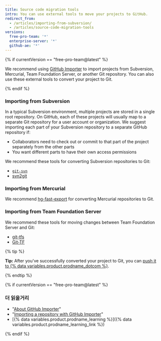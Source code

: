 ```yaml
---
title: Source code migration tools
intro: You can use external tools to move your projects to GitHub.
redirect_from:
  - /articles/importing-from-subversion/
  - /articles/source-code-migration-tools
versions:
  free-pro-team: '*'
  enterprise-server: '*'
  github-ae: '*'
---
```


{% if currentVersion == "free-pro-team@latest" %}

We recommend using [GitHub Importer](/articles/about-github-importer) to import projects from Subversion, Mercurial, Team Foundation Server, or another Git repository. You can also use these external tools to convert your project to Git.

{% endif %}

### Importing from Subversion

In a typical Subversion environment, multiple projects are stored in a single root repository. On GitHub, each of these projects will usually map to a separate Git repository for a user account or organization. We suggest importing each part of your Subversion repository to a separate GitHub repository if:

* Collaborators need to check out or commit to that part of the project separately from the other parts
* You want different parts to have their own access permissions

We recommend these tools for converting Subversion repositories to Git:

- [`git-svn`](https://git-scm.com/docs/git-svn)
- [svn2git](https://github.com/nirvdrum/svn2git)

### Importing from Mercurial

We recommend [hg-fast-export](https://github.com/frej/fast-export) for converting Mercurial repositories to Git.

### Importing from Team Foundation Server

We recommend these tools for moving changes between Team Foundation Server and Git:

- [git-tfs](https://github.com/git-tfs/git-tfs)
- [Git-TF](https://gittf.codeplex.com/)

{% tip %}

**Tip:** After you've successfully converted your project to Git, you can [push it to {% data variables.product.prodname_dotcom %}](/articles/pushing-commits-to-a-remote-repository/).

{% endtip %}

{% if currentVersion == "free-pro-team@latest" %}

### 더 읽을거리

- "[About GitHub Importer](/articles/about-github-importer)"
- "[Importing a repository with GitHub Importer](/articles/importing-a-repository-with-github-importer)"
- [{% data variables.product.prodname_learning %}]({% data variables.product.prodname_learning_link %})

{% endif %}
